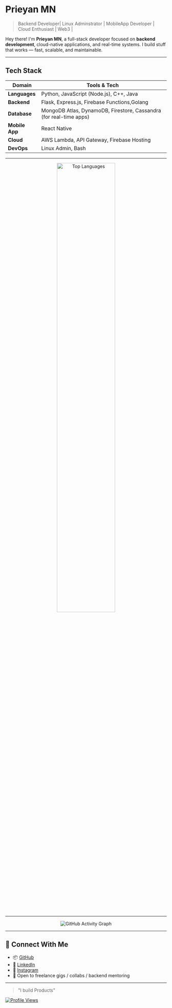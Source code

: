 # Prieyan MN

> Backend Developer| Linux Adminstrator | MobileApp Developer | Cloud Enthusiast | Web3 |

Hey there! I'm **Prieyan MN**, a full-stack developer focused on **backend development**, cloud-native applications, and real-time systems. I build stuff that works — fast, scalable, and maintainable.


---

## Tech Stack

| Domain        | Tools & Tech |
|--------------|--------------|
| **Languages** | Python, JavaScript (Node.js), C++, Java |
| **Backend**   | Flask, Express.js, Firebase Functions,Golang |
| **Database**  | MongoDB Atlas, DynamoDB, Firestore, Cassandra (for real-time apps) |
| **Mobile App**| React Native |
| **Cloud**     | AWS Lambda, API Gateway, Firebase Hosting |
| **DevOps**    | Linux Admin, Bash|


---

<div align="center">
  
<img width="60%" src="https://github-readme-stats.vercel.app/api/top-langs/?username=prieyan&layout=compact&theme=radical&hide_border=true&bg_color=0D1117&title_color=F85D7F&text_color=FFFFFF" alt="Top Languages" />

</div>

---

<div align="center">
  
![GitHub Activity Graph](https://github-readme-activity-graph.vercel.app/graph?username=prieyan&bg_color=0D1117&color=FFFFFF&line=F85D7F&point=F8D866&area=true&hide_border=true)

</div>

---

## 🔗 Connect With Me

- 📦 [GitHub](https://github.com/PRIEYAN)
- 💼 [LinkedIn](https://linkedin.com/in/prieyanmn2007)
- 📸 [Instagram](https://instagram.com/prie.deb)
- 💬 Open to freelance gigs / collabs / backend mentoring

---



> "I build Products"
  
[![Profile Views](https://komarev.com/ghpvc/?username=prieyan&color=blueviolet&style=flat-square&label=Profile+Views)](https://github.com/SHYAMSUNDAR2396)

